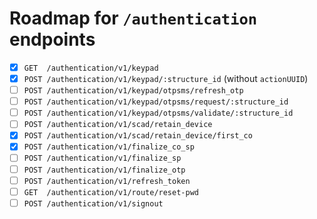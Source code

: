 # Roadmap for `/authentication` endpoints

- [x] `GET  /authentication/v1/keypad`
- [x] `POST /authentication/v1/keypad/:structure_id` (without `actionUUID`)
- [ ] `POST /authentication/v1/keypad/otpsms/refresh_otp`
- [ ] `POST /authentication/v1/keypad/otpsms/request/:structure_id`
- [ ] `POST /authentication/v1/keypad/otpsms/validate/:structure_id`
- [ ] `POST /authentication/v1/scad/retain_device`
- [x] `POST /authentication/v1/scad/retain_device/first_co`
- [x] `POST /authentication/v1/finalize_co_sp`
- [ ] `POST /authentication/v1/finalize_sp`
- [ ] `POST /authentication/v1/finalize_otp`
- [ ] `POST /authentication/v1/refresh_token`
- [ ] `GET  /authentication/v1/route/reset-pwd`
- [ ] `POST /authentication/v1/signout`
